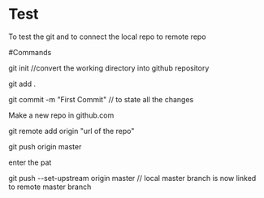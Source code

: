 # Test
To test the git and to connect the local repo to remote repo

#Commands

git init //convert the working directory into github repository

git add .

git commit -m "First Commit" // to state all the changes

Make a new repo in github.com

git remote add origin "url of the repo"

git push origin master

enter the pat

git push --set-upstream origin master // local master branch is now linked to remote master branch
